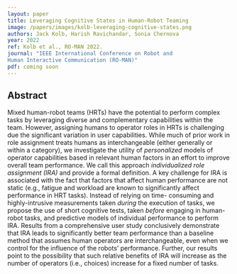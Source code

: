 ```yaml
---
layout: paper
title: Leveraging Cognitive States in Human-Robot Teaming
image: /papers/images/kolb-leveraging-cognitive-states.png
authors: Jack Kolb, Harish Ravichandar, Sonia Chernova
year: 2022
ref: Kolb et al., RO-MAN 2022.
journal: "IEEE International Conference on Robot and
Human Interactive Communication (RO-MAN)"
pdf: coming soon
---
```


## Abstract

Mixed human-robot teams (HRTs) have the potential to perform complex tasks by leveraging diverse and complementary capabilities within the team. However, assigning humans to operator roles in HRTs is challenging due the significant variation in user capabilities. While much of prior work in role assignment treats humans as interchangeable (either generally or within a category), we investigate the utility of *personalized* models of operator capabilities based in relevant human factors in an effort to improve overall team performance. We call this approach *individualized role assignment (IRA)* and provide a formal definition. A key challenge for IRA is associated with the fact that factors that affect human performance are not static (e.g., fatigue and workload are known to significantly affect performance in HRT tasks). Instead of relying on time- consuming and highly-intrusive measurements taken *during* the execution of tasks, we propose the use of short cognitive tests, taken *before* engaging in human-robot tasks, and predictive models of individual performance to perform IRA. Results from a comprehensive user study conclusively demonstrate that IRA leads to significantly better team performance than a baseline method that assumes human operators are interchangeable, even when we control for the influence of the robots’ performance. Further, our results point to the possibility that such relative benefits of IRA will increase as the number of operators (i.e., choices) increase for a fixed number of tasks.
